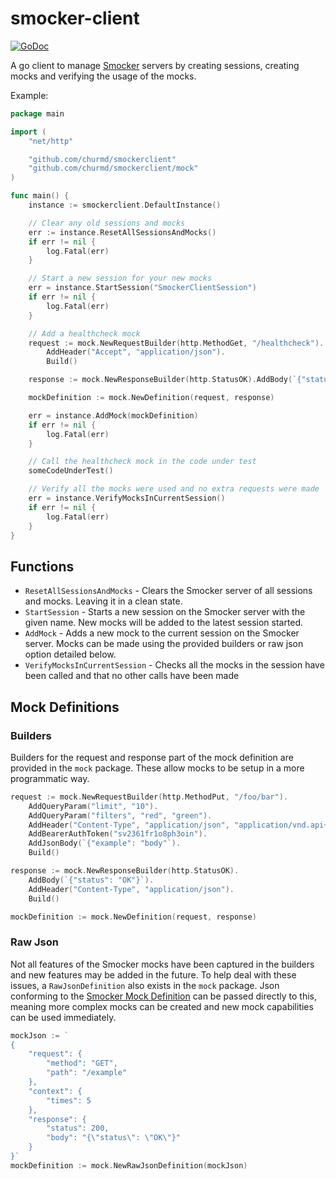 # smocker-client

[![GoDoc](https://godoc.org/github.com/churmd/smockerclient?status.svg)](https://pkg.go.dev/github.com/churmd/smockerclient)

A go client to manage [Smocker](https://smocker.dev/) servers by creating sessions, creating mocks and verifying the
usage of the mocks.

Example:

```go
package main

import (
	"net/http"

	"github.com/churmd/smockerclient"
	"github.com/churmd/smockerclient/mock"
)

func main() {
	instance := smockerclient.DefaultInstance()

	// Clear any old sessions and mocks
	err := instance.ResetAllSessionsAndMocks()
	if err != nil {
		log.Fatal(err)
	}

	// Start a new session for your new mocks
	err = instance.StartSession("SmockerClientSession")
	if err != nil {
		log.Fatal(err)
	}

	// Add a healthcheck mock
	request := mock.NewRequestBuilder(http.MethodGet, "/healthcheck").
		AddHeader("Accept", "application/json").
		Build()

	response := mock.NewResponseBuilder(http.StatusOK).AddBody(`{"status": "OK"}`).Build()

	mockDefinition := mock.NewDefinition(request, response)

	err = instance.AddMock(mockDefinition)
	if err != nil {
		log.Fatal(err)
	}

	// Call the healthcheck mock in the code under test
	someCodeUnderTest()

	// Verify all the mocks were used and no extra requests were made
	err = instance.VerifyMocksInCurrentSession()
	if err != nil {
		log.Fatal(err)
	}
}
```

## Functions

* `ResetAllSessionsAndMocks` - Clears the Smocker server of all sessions and mocks. Leaving it in a clean state.
* `StartSession` - Starts a new session on the Smocker server with the given name. New mocks will be added to the latest
  session started.
* `AddMock` - Adds a new mock to the current session on the Smocker server. Mocks can be made using the provided
  builders
  or raw json option detailed below.
* `VerifyMocksInCurrentSession` - Checks all the mocks in the session have been called and that no other calls have been
  made

## Mock Definitions

### Builders

Builders for the request and response part of the mock definition are provided in the `mock` package. These allow mocks
to be setup in a more programmatic way.

```go
request := mock.NewRequestBuilder(http.MethodPut, "/foo/bar").
    AddQueryParam("limit", "10").
    AddQueryParam("filters", "red", "green").
    AddHeader("Content-Type", "application/json", "application/vnd.api+json").
    AddBearerAuthToken("sv2361fr1o8ph3oin").
    AddJsonBody(`{"example": "body"`).
    Build()

response := mock.NewResponseBuilder(http.StatusOK).
    AddBody(`{"status": "OK"}`).
    AddHeader("Content-Type", "application/json").
    Build()

mockDefinition := mock.NewDefinition(request, response)
```

### Raw Json

Not all features of the Smocker mocks have been captured in the builders and new features may be added in the future. To
help deal with these issues, a `RawJsonDefinition` also exists in the `mock` package. Json conforming to
the [Smocker Mock Definition](https://smocker.dev/technical-documentation/mock-definition.html) can be passed directly
to this, meaning more complex mocks can be created and new mock capabilities can be used immediately.

```go
mockJson := `
{
    "request": {
        "method": "GET",
        "path": "/example"
    },
    "context": {
        "times": 5
    },
    "response": {
        "status": 200,
        "body": "{\"status\": \"OK\"}"
    }
}`
mockDefinition := mock.NewRawJsonDefinition(mockJson)
```